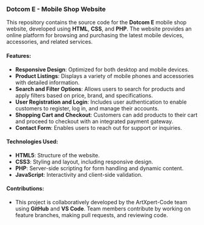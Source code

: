 ### Dotcom E - Mobile Shop Website

This repository contains the source code for the **Dotcom E** mobile shop website, developed using **HTML**, **CSS**, and **PHP**. The website provides an online platform for browsing and purchasing the latest mobile devices, accessories, and related services.

#### Features:
- **Responsive Design**: Optimized for both desktop and mobile devices.
- **Product Listings**: Displays a variety of mobile phones and accessories with detailed information.
- **Search and Filter Options**: Allows users to search for products and apply filters based on price, brand, and specifications.
- **User Registration and Login**: Includes user authentication to enable customers to register, log in, and manage their accounts.
- **Shopping Cart and Checkout**: Customers can add products to their cart and proceed to checkout with an integrated payment gateway.
- **Contact Form**: Enables users to reach out for support or inquiries.
  
#### Technologies Used:
- **HTML5**: Structure of the website.
- **CSS3**: Styling and layout, including responsive design.
- **PHP**: Server-side scripting for form handling and dynamic content.
- **JavaScript**: Interactivity and client-side validation.

#### Contributions:
- This project is collaboratively developed by the ArtXpert-Code team using **GitHub** and **VS Code**. Team members contribute by working on feature branches, making pull requests, and reviewing code.
